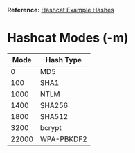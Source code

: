 **Reference:** [Hashcat Example Hashes](https://hashcat.net/wiki/doku.php?id=example_hashes)

# Hashcat Modes (-m)

| Mode | Hash Type |
|------|-----------|
| 0    | MD5       |
| 100  | SHA1      |
| 1000 | NTLM      |
| 1400 | SHA256    |
| 1800 | SHA512    |
| 3200 | bcrypt    |
| 22000 | WPA-PBKDF2 |
